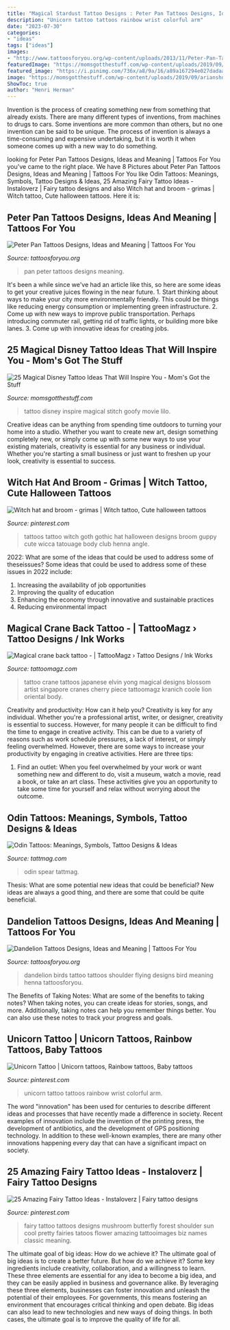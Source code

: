 ```yaml
---
title: "Magical Stardust Tattoo Designs : Peter Pan Tattoos Designs, Ideas And Meaning"
description: "Unicorn tattoo tattoos rainbow wrist colorful arm"
date: "2023-07-30"
categories:
- "ideas"
tags: ["ideas"]
images:
- "http://www.tattoosforyou.org/wp-content/uploads/2013/11/Peter-Pan-Tattoos-Pictures.jpg"
featuredImage: "https://momsgotthestuff.com/wp-content/uploads/2019/09/arianshortttattoo_65562016_500188400794858_1052617245508038251_n.jpg"
featured_image: "https://i.pinimg.com/736x/a8/9a/16/a89a167294e027dadaac54f80096beb1.jpg"
image: "https://momsgotthestuff.com/wp-content/uploads/2019/09/arianshortttattoo_65562016_500188400794858_1052617245508038251_n.jpg"
ShowToc: true
author: "Henri Herman"
---
```



Invention is the process of creating something new from something that already exists. There are many different types of inventions, from machines to drugs to cars. Some inventions are more common than others, but no one invention can be said to be unique. The process of invention is always a time-consuming and expensive undertaking, but it is worth it when someone comes up with a new way to do something.

	

		
looking for Peter Pan Tattoos Designs, Ideas and Meaning | Tattoos For You you've came to the right place. We have 8 Pictures about Peter Pan Tattoos Designs, Ideas and Meaning | Tattoos For You like Odin Tattoos: Meanings, Symbols, Tattoo Designs &amp; Ideas, 25 Amazing Fairy Tattoo Ideas - Instaloverz | Fairy tattoo designs and also Witch hat and broom - grimas | Witch tattoo, Cute halloween tattoos. Here it is:
		
    
## Peter Pan Tattoos Designs, Ideas And Meaning | Tattoos For You

<img loading=lazy src="http://www.tattoosforyou.org/wp-content/uploads/2013/11/Peter-Pan-Tattoos-Pictures.jpg" onerror="this.onerror=null;this.src='https://tse2.mm.bing.net/th?id=OIP.ZN1vo7V-2_F004pmHJTXcQHaHa&amp;pid=15.1';" alt="Peter Pan Tattoos Designs, Ideas and Meaning | Tattoos For You">

_Source: tattoosforyou.org_

>pan peter tattoos designs meaning. 

	

It's been a while since we've had an article like this, so here are some ideas to get your creative juices flowing in the near future. 1. Start thinking about ways to make your city more environmentally friendly. This could be things like reducing energy consumption or implementing green infrastructure. 2. Come up with new ways to improve public transportation. Perhaps introducing commuter rail, getting rid of traffic lights, or building more bike lanes. 3. Come up with innovative ideas for creating jobs.

    
## 25 Magical Disney Tattoo Ideas That Will Inspire You - Mom&#039;s Got The Stuff

<img loading=lazy src="https://momsgotthestuff.com/wp-content/uploads/2019/09/arianshortttattoo_65562016_500188400794858_1052617245508038251_n.jpg" onerror="this.onerror=null;this.src='https://tse3.mm.bing.net/th?id=OIP.aCRqdeW-HEoASJlIM3OxeQHaJQ&amp;pid=15.1';" alt="25 Magical Disney Tattoo Ideas That Will Inspire You - Mom&#039;s Got the Stuff">

_Source: momsgotthestuff.com_

>tattoo disney inspire magical stitch goofy movie lilo. 

	

Creative ideas can be anything from spending time outdoors to turning your home into a studio. Whether you want to create new art, design something completely new, or simply come up with some new ways to use your existing materials, creativity is essential for any business or individual. Whether you're starting a small business or just want to freshen up your look, creativity is essential to success.

    
## Witch Hat And Broom - Grimas | Witch Tattoo, Cute Halloween Tattoos

<img loading=lazy src="https://i.pinimg.com/736x/df/4d/7a/df4d7a457913c4bbf5dbcb8bfbee1bfa.jpg" onerror="this.onerror=null;this.src='https://tse1.mm.bing.net/th?id=OIP.CxJa_aa6nFIoTqrl68RCnAHaM5&amp;pid=15.1';" alt="Witch hat and broom - grimas | Witch tattoo, Cute halloween tattoos">

_Source: pinterest.com_

>tattoos tattoo witch goth gothic hat halloween designs broom guppy cute wicca tatouage body club henna angle. 

	

2022: What are some of the ideas that could be used to address some of theseissues?
Some ideas that could be used to address some of these issues in 2022 include: 
1. Increasing the availability of job opportunities 
2. Improving the quality of education 
3. Enhancing the economy through innovative and sustainable practices 
4. Reducing environmental impact 

    
## Magical Crane Back Tattoo - | TattooMagz › Tattoo Designs / Ink Works

<img loading=lazy src="https://tattoomagz.com/wp-content/uploads/Magical-crane-back-tattoo.jpg" onerror="this.onerror=null;this.src='https://tse2.mm.bing.net/th?id=OIP.u3Cpn5II_ClOYJ7S2prFhQHaKT&amp;pid=15.1';" alt="Magical crane back tattoo - | TattooMagz › Tattoo Designs / Ink Works">

_Source: tattoomagz.com_

>tattoo crane tattoos japanese elvin yong magical designs blossom artist singapore cranes cherry piece tattoomagz kranich coole lion oriental body. 

	

Creativity and productivity: How can it help you?
Creativity is key for any individual. Whether you're a professional artist, writer, or designer, creativity is essential to success. However, for many people it can be difficult to find the time to engage in creative activity. This can be due to a variety of reasons such as work schedule pressures, a lack of interest, or simply feeling overwhelmed. However, there are some ways to increase your productivity by engaging in creative activities. Here are three tips: 
1. Find an outlet: When you feel overwhelmed by your work or want something new and different to do, visit a museum, watch a movie, read a book, or take an art class. These activities give you an opportunity to take some time for yourself and relax without worrying about the outcome.


    
## Odin Tattoos: Meanings, Symbols, Tattoo Designs &amp; Ideas

<img loading=lazy src="https://tattmag.com/wp-content/uploads/2020/10/Spear-of-Odin-Tattoo-6-500x1024.jpg" onerror="this.onerror=null;this.src='https://tse3.mm.bing.net/th?id=OIP.ZVKLEJaDrwITX4bp3LUO-AHaPK&amp;pid=15.1';" alt="Odin Tattoos: Meanings, Symbols, Tattoo Designs &amp; Ideas">

_Source: tattmag.com_

>odin spear tattmag. 

	

Thesis: What are some potential new ideas that could be beneficial?
New ideas are always a good thing, and there are some that could be quite beneficial.

    
## Dandelion Tattoos Designs, Ideas And Meaning | Tattoos For You

<img loading=lazy src="https://www.tattoosforyou.org/wp-content/uploads/2013/09/Dandelion-With-Birds-Tattoo.jpg" onerror="this.onerror=null;this.src='https://tse4.mm.bing.net/th?id=OIP.H5ppWwKvvB_PwtWDwuma7gHaJ4&amp;pid=15.1';" alt="Dandelion Tattoos Designs, Ideas and Meaning | Tattoos For You">

_Source: tattoosforyou.org_

>dandelion birds tattoo tattoos shoulder flying designs bird meaning henna tattoosforyou. 

	

The Benefits of Taking Notes: What are some of the benefits to taking notes?
When taking notes, you can create ideas for stories, songs, and more. Additionally, taking notes can help you remember things better. You can also use these notes to track your progress and goals.

    
## Unicorn Tattoo | Unicorn Tattoos, Rainbow Tattoos, Baby Tattoos

<img loading=lazy src="https://i.pinimg.com/736x/a8/9a/16/a89a167294e027dadaac54f80096beb1.jpg" onerror="this.onerror=null;this.src='https://tse2.mm.bing.net/th?id=OIP.ysJ2Pn7GQU9eHzwFKPlGIQHaJP&amp;pid=15.1';" alt="Unicorn Tattoo | Unicorn tattoos, Rainbow tattoos, Baby tattoos">

_Source: pinterest.com_

>unicorn tattoo tattoos rainbow wrist colorful arm. 

	

The word "innovation" has been used for centuries to describe different ideas and processes that have recently made a difference in society. Recent examples of innovation include the invention of the printing press, the development of antibiotics, and the development of GPS positioning technology. In addition to these well-known examples, there are many other innovations happening every day that can have a significant impact on society.

    
## 25 Amazing Fairy Tattoo Ideas - Instaloverz | Fairy Tattoo Designs

<img loading=lazy src="https://i.pinimg.com/736x/9c/b3/f5/9cb3f5644d80de2889f4e72efc27791f.jpg" onerror="this.onerror=null;this.src='https://tse4.mm.bing.net/th?id=OIP.Wfx83pFQDxcUAeLaU41fUQHaGr&amp;pid=15.1';" alt="25 Amazing Fairy Tattoo Ideas - Instaloverz | Fairy tattoo designs">

_Source: pinterest.com_

>fairy tattoo tattoos designs mushroom butterfly forest shoulder sun cool pretty fairies tatoos flower amazing tattooimages biz names classic meaning. 

	

The ultimate goal of big ideas: How do we achieve it?
The ultimate goal of big ideas is to create a better future. But how do we achieve it? Some key ingredients include creativity, collaboration, and a willingness to learn. These three elements are essential for any idea to become a big idea, and they can be easily applied in business and governance alike. By leveraging these three elements, businesses can foster innovation and unleash the potential of their employees. For governments, this means fostering an environment that encourages critical thinking and open debate. Big ideas can also lead to new technologies and new ways of doing things. In both cases, the ultimate goal is to improve the quality of life for all.

